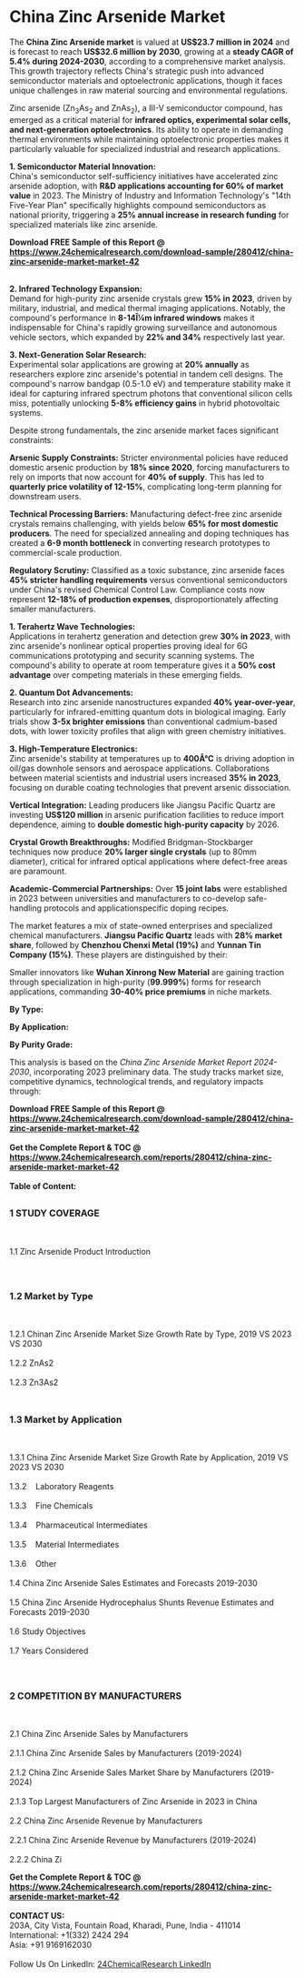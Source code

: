 <h1>China Zinc Arsenide Market</h1><p>The <strong>China Zinc Arsenide market</strong> is valued at <strong>US$23.7 million in 2024</strong> and is forecast to reach <strong>US$32.6 million by 2030</strong>, growing at a <strong>steady CAGR of 5.4% during 2024-2030</strong>, according to a comprehensive market analysis. This growth trajectory reflects China's strategic push into advanced semiconductor materials and optoelectronic applications, though it faces unique challenges in raw material sourcing and environmental regulations.</p><p>Zinc arsenide (Zn<sub>3</sub>As<sub>2</sub> and ZnAs<sub>2</sub>), a III-V semiconductor compound, has emerged as a critical material for <strong>infrared optics, experimental solar cells, and next-generation optoelectronics</strong>. Its ability to operate in demanding thermal environments while maintaining optoelectronic properties makes it particularly valuable for specialized industrial and research applications.</p><p><strong>1. Semiconductor Material Innovation:</strong><br>
China's semiconductor self-sufficiency initiatives have accelerated zinc arsenide adoption, with <strong>R&amp;D applications accounting for 60% of market value</strong> in 2023. The Ministry of Industry and Information Technology's "14th Five-Year Plan" specifically highlights compound semiconductors as national priority, triggering a <strong>25% annual increase in research funding</strong> for specialized materials like zinc arsenide.</p><div><b>Download FREE Sample of this Report @ 
            <a href="https://www.24chemicalresearch.com/download-sample/280412/china-zinc-arsenide-market-market-42">
            https://www.24chemicalresearch.com/download-sample/280412/china-zinc-arsenide-market-market-42</a></b></div><br><p><strong>2. Infrared Technology Expansion:</strong><br>
Demand for high-purity zinc arsenide crystals grew <strong>15% in 2023</strong>, driven by military, industrial, and medical thermal imaging applications. Notably, the compound's performance in <strong>8-14Î¼m infrared windows</strong> makes it indispensable for China's rapidly growing surveillance and autonomous vehicle sectors, which expanded by <strong>22% and 34%</strong> respectively last year.</p><p><strong>3. Next-Generation Solar Research:</strong><br>
Experimental solar applications are growing at <strong>20% annually</strong> as researchers explore zinc arsenide's potential in tandem cell designs. The compound's narrow bandgap (0.5-1.0 eV) and temperature stability make it ideal for capturing infrared spectrum photons that conventional silicon cells miss, potentially unlocking <strong>5-8% efficiency gains</strong> in hybrid photovoltaic systems.</p><p>Despite strong fundamentals, the zinc arsenide market faces significant constraints:</p><p><strong>Arsenic Supply Constraints:</strong> Stricter environmental policies have reduced domestic arsenic production by <strong>18% since 2020</strong>, forcing manufacturers to rely on imports that now account for <strong>40% of supply</strong>. This has led to <strong>quarterly price volatility of 12-15%</strong>, complicating long-term planning for downstream users.</p><p><strong>Technical Processing Barriers:</strong> Manufacturing defect-free zinc arsenide crystals remains challenging, with yields below <strong>65% for most domestic producers</strong>. The need for specialized annealing and doping techniques has created a <strong>6-9 month bottleneck</strong> in converting research prototypes to commercial-scale production.</p><p><strong>Regulatory Scrutiny:</strong> Classified as a toxic substance, zinc arsenide faces <strong>45% stricter handling requirements</strong> versus conventional semiconductors under China's revised Chemical Control Law. Compliance costs now represent <strong>12-18% of production expenses</strong>, disproportionately affecting smaller manufacturers.</p><p><strong>1. Terahertz Wave Technologies:</strong><br>
Applications in terahertz generation and detection grew <strong>30% in 2023</strong>, with zinc arsenide's nonlinear optical properties proving ideal for 6G communications prototyping and security scanning systems. The compound's ability to operate at room temperature gives it a <strong>50% cost advantage</strong> over competing materials in these emerging fields.</p><p><strong>2. Quantum Dot Advancements:</strong><br>
Research into zinc arsenide nanostructures expanded <strong>40% year-over-year</strong>, particularly for infrared-emitting quantum dots in biological imaging. Early trials show <strong>3-5x brighter emissions</strong> than conventional cadmium-based dots, with lower toxicity profiles that align with green chemistry initiatives.</p><p><strong>3. High-Temperature Electronics:</strong><br>
Zinc arsenide's stability at temperatures up to <strong>400Â°C</strong> is driving adoption in oil/gas downhole sensors and aerospace applications. Collaborations between material scientists and industrial users increased <strong>35% in 2023</strong>, focusing on durable coating technologies that prevent arsenic dissociation.</p><p><strong>Vertical Integration:</strong> Leading producers like Jiangsu Pacific Quartz are investing <strong>US$120 million</strong> in arsenic purification facilities to reduce import dependence, aiming to <strong>double domestic high-purity capacity</strong> by 2026.</p><p><strong>Crystal Growth Breakthroughs:</strong> Modified Bridgman-Stockbarger techniques now produce <strong>20% larger single crystals</strong> (up to 80mm diameter), critical for infrared optical applications where defect-free areas are paramount.</p><p><strong>Academic-Commercial Partnerships:</strong> Over <strong>15 joint labs</strong> were established in 2023 between universities and manufacturers to co-develop safe-handling protocols and applicationspecific doping recipes.</p><p>The market features a mix of state-owned enterprises and specialized chemical manufacturers. <strong>Jiangsu Pacific Quartz</strong> leads with <strong>28% market share</strong>, followed by <strong>Chenzhou Chenxi Metal (19%)</strong> and <strong>Yunnan Tin Company (15%)</strong>. These players are distinguished by their:</p><p>Smaller innovators like <strong>Wuhan Xinrong New Material</strong> are gaining traction through specialization in high-purity (<strong>99.999%</strong>) forms for research applications, commanding <strong>30-40% price premiums</strong> in niche markets.</p><p><strong>By Type:</strong></p><p><strong>By Application:</strong></p><p><strong>By Purity Grade:</strong></p><p>This analysis is based on the <em>China Zinc Arsenide Market Report 2024-2030</em>, incorporating 2023 preliminary data. The study tracks market size, competitive dynamics, technological trends, and regulatory impacts through:</p><div><b>Download FREE Sample of this Report @ 
            <a href="https://www.24chemicalresearch.com/download-sample/280412/china-zinc-arsenide-market-market-42">
            https://www.24chemicalresearch.com/download-sample/280412/china-zinc-arsenide-market-market-42</a></b></div><br><div><b>Get the Complete Report & TOC @ 
            <a href="https://www.24chemicalresearch.com/reports/280412/china-zinc-arsenide-market-market-42">
            https://www.24chemicalresearch.com/reports/280412/china-zinc-arsenide-market-market-42</a></b></div><br>
            <b>Table of Content:</b><p><h2><span style="font-size:16px"><strong>1 STUDY COVERAGE</strong></span></h2><br />
<p>1.1 Zinc Arsenide Product Introduction</p><br />
<h2><span style="font-size:16px"><strong>1.2 Market by Type</strong></span></h2><br />
<p>1.2.1 Chinan Zinc Arsenide Market Size Growth Rate by Type, 2019 VS 2023 VS 2030<br /><br />
1.2.2 ZnAs2&nbsp;&nbsp; &nbsp;<br /><br />
1.2.3 Zn3As2<br /><br />
<h2><span style="font-size:16px"><strong>1.3 Market by Application</strong></span></h2><br />
<p>1.3.1 China Zinc Arsenide Market Size Growth Rate by Application, 2019 VS 2023 VS 2030<br /><br />
1.3.2&nbsp;&nbsp; &nbsp;Laboratory Reagents<br /><br />
1.3.3&nbsp;&nbsp; &nbsp;Fine Chemicals<br /><br />
1.3.4&nbsp;&nbsp; &nbsp;Pharmaceutical Intermediates<br /><br />
1.3.5&nbsp;&nbsp; &nbsp;Material Intermediates<br /><br />
1.3.6&nbsp;&nbsp; &nbsp;Other<br /><br />
1.4 China Zinc Arsenide Sales Estimates and Forecasts 2019-2030<br /><br />
1.5 China Zinc Arsenide Hydrocephalus Shunts Revenue Estimates and Forecasts 2019-2030<br /><br />
1.6 Study Objectives<br /><br />
1.7 Years Considered</p><br />
<h2><span style="font-size:16px"><strong>2 COMPETITION BY MANUFACTURERS</strong></span></h2><br />
<p>2.1 China Zinc Arsenide Sales by Manufacturers<br /><br />
2.1.1 China Zinc Arsenide Sales by Manufacturers (2019-2024)<br /><br />
2.1.2 China Zinc Arsenide Sales Market Share by Manufacturers (2019-2024)<br /><br />
2.1.3 Top Largest Manufacturers of Zinc Arsenide in 2023 in China<br /><br />
2.2 China Zinc Arsenide Revenue by Manufacturers<br /><br />
2.2.1 China Zinc Arsenide Revenue by Manufacturers (2019-2024)<br /><br />
2.2.2 China Zi</p><div><b>Get the Complete Report & TOC @ 
            <a href="https://www.24chemicalresearch.com/reports/280412/china-zinc-arsenide-market-market-42">
            https://www.24chemicalresearch.com/reports/280412/china-zinc-arsenide-market-market-42</a></b></div><br><b>CONTACT US:</b><br>
            203A, City Vista, Fountain Road, Kharadi, Pune, India - 411014<br>
            International: +1(332) 2424 294<br>
            Asia: +91 9169162030 <br><br>
            Follow Us On LinkedIn: <a href="https://www.linkedin.com/company/24chemicalresearch/">24ChemicalResearch LinkedIn</a>